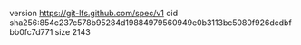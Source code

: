 version https://git-lfs.github.com/spec/v1
oid sha256:854c237c578b95284d19884979560949e0b3113bc5080f926dcdbfbb0fc7d771
size 2143
